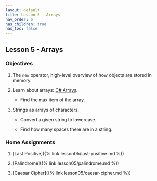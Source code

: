 ```yaml
---
layout: default
title: Lesson 5 - Arrays
nav_order: 6
has_children: true
has_toc: false
---
```


## Lesson 5 - Arrays

### Objectives

1. The `new` operator, high-level overview of how objects are stored in memory.

2. Learn about arrays: [C# Arrays](https://www.w3schools.com/cs/cs_arrays.php).

   * Find the max item of the array. 

3. Strings as arrays of characters.

   * Convert a given string to lowercase. 

   * Find how many spaces there are in a string.

### Home Assignments

1. [Last Positive]({% link lesson05/last-positive.md %})   

2. [Palindrome]({% link lesson05/palindrome.md %})

3. [Caesar Cipher]({% link lesson05/caesar-cipher.md %})


